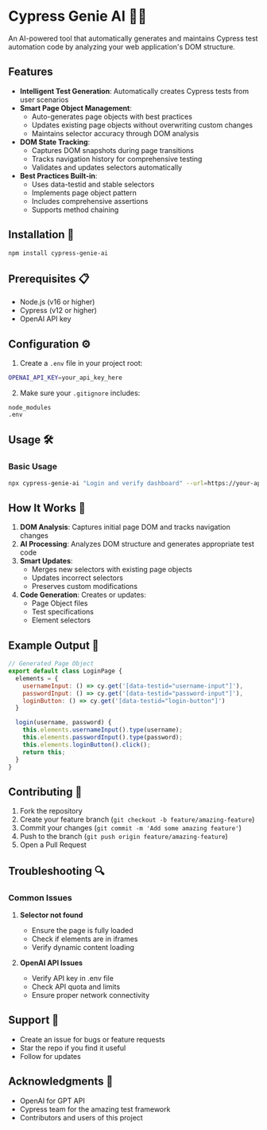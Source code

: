 # Cypress Genie AI 🧞‍♂️

An AI-powered tool that automatically generates and maintains Cypress test automation code by analyzing your web application's DOM structure.

## Features 

- **Intelligent Test Generation**: Automatically creates Cypress tests from user scenarios
- **Smart Page Object Management**: 
  - Auto-generates page objects with best practices
  - Updates existing page objects without overwriting custom changes
  - Maintains selector accuracy through DOM analysis
- **DOM State Tracking**: 
  - Captures DOM snapshots during page transitions
  - Tracks navigation history for comprehensive testing
  - Validates and updates selectors automatically
- **Best Practices Built-in**:
  - Uses data-testid and stable selectors
  - Implements page object pattern
  - Includes comprehensive assertions
  - Supports method chaining

## Installation 🚀

```bash
npm install cypress-genie-ai
```

## Prerequisites 📋

- Node.js (v16 or higher)
- Cypress (v12 or higher)
- OpenAI API key

## Configuration ⚙️

1. Create a `.env` file in your project root:
```bash
OPENAI_API_KEY=your_api_key_here
```

2. Make sure your `.gitignore` includes:
```
node_modules
.env
```

## Usage 🛠️

### Basic Usage

```bash
npx cypress-genie-ai "Login and verify dashboard" --url=https://your-app.com/login
```

## How It Works 🔄

1. **DOM Analysis**: Captures initial page DOM and tracks navigation changes
2. **AI Processing**: Analyzes DOM structure and generates appropriate test code
3. **Smart Updates**: 
   - Merges new selectors with existing page objects
   - Updates incorrect selectors
   - Preserves custom modifications
4. **Code Generation**: Creates or updates:
   - Page Object files
   - Test specifications
   - Element selectors

## Example Output 📝

```javascript
// Generated Page Object
export default class LoginPage {
  elements = {
    usernameInput: () => cy.get('[data-testid="username-input"]'),
    passwordInput: () => cy.get('[data-testid="password-input"]'),
    loginButton: () => cy.get('[data-testid="login-button"]')
  }

  login(username, password) {
    this.elements.usernameInput().type(username);
    this.elements.passwordInput().type(password);
    this.elements.loginButton().click();
    return this;
  }
}
```

## Contributing 🤝

1. Fork the repository
2. Create your feature branch (`git checkout -b feature/amazing-feature`)
3. Commit your changes (`git commit -m 'Add some amazing feature'`)
4. Push to the branch (`git push origin feature/amazing-feature`)
5. Open a Pull Request


## Troubleshooting 🔍

### Common Issues

1. **Selector not found**
   - Ensure the page is fully loaded
   - Check if elements are in iframes
   - Verify dynamic content loading

2. **OpenAI API Issues**
   - Verify API key in .env file
   - Check API quota and limits
   - Ensure proper network connectivity

## Support 💬

- Create an issue for bugs or feature requests
- Star the repo if you find it useful
- Follow for updates


## Acknowledgments 🙏

- OpenAI for GPT API
- Cypress team for the amazing test framework
- Contributors and users of this project